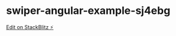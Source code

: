# swiper-angular-example-sj4ebg

[Edit on StackBlitz ⚡️](https://stackblitz.com/edit/swiper-angular-example-sj4ebg)